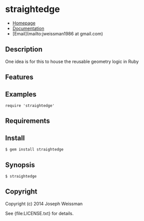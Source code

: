 # straightedge

* [Homepage](https://rubygems.org/gems/straightedge)
* [Documentation](http://rubydoc.info/gems/straightedge/frames)
* [Email](mailto:jweissman1986 at gmail.com)

## Description

One idea is for this to house the reusable geometry logic in Ruby

## Features

## Examples

    require 'straightedge'

## Requirements

## Install

    $ gem install straightedge

## Synopsis

    $ straightedge

## Copyright

Copyright (c) 2014 Joseph Weissman

See {file:LICENSE.txt} for details.
